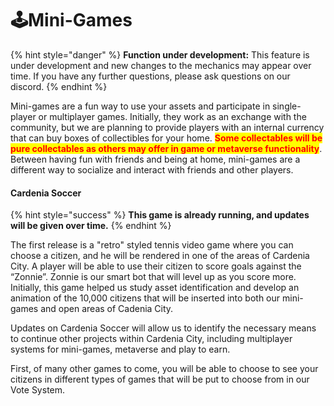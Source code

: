 # 🕹️Mini-Games

{% hint style="danger" %}
**Function under development:** This feature is under development and new changes to the mechanics may appear over time. If you have any further questions, please ask questions on our discord.
{% endhint %}

Mini-games are a fun way to use your assets and participate in single-player or multiplayer games. Initially, they work as an exchange with the community, but we are planning to provide players with an internal currency that can buy boxes of collectibles for your home. <mark style="color:red;">**Some collectables will be pure collectables as others may offer in game or metaverse functionality**</mark>. Between having fun with friends and being at home, mini-games are a different way to socialize and interact with friends and other players.

#### Cardenia Soccer

{% hint style="success" %}
**This game is already running, and updates will be given over time.**
{% endhint %}

The first release is a "retro" styled tennis video game where you can choose a citizen, and he will be rendered in one of the areas of Cardenia City. A player will be able to use their citizen to score goals against the “Zonnie”. Zonnie is our smart bot that will level up as you score more. Initially, this game helped us study asset identification and develop an animation of the 10,000 citizens that will be inserted into both our mini-games and open areas of Cadenia City.

Updates on Cardenia Soccer will allow us to identify the necessary means to continue other projects within Cardenia City, including multiplayer systems for mini-games, metaverse and play to earn.

First, of many other games to come, you will be able to choose to see your citizens in different types of games that will be put to choose from in our Vote System.
